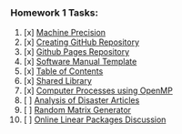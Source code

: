 ### Homework 1 Tasks:

1. [x] [Machine Precision](1-MachinePrecision.md)
2. [x] [Creating GitHub Repository](2-CreatingGitHubRepository.md)
3. [x] [Github Pages Repository](3-GithubPagesRepository.md)
4. [x] [Software Manual Template](4-SoftwareManualTemplate.md)
5. [x] [Table of Contents](5-TableofContents.md)
6. [x] [Shared Library](6-SharedLibrary.md)
7. [x] [Computer Processes using OpenMP](7-ComputerProcessesusingOpenMP.md)
8. [ ] [Analysis of Disaster Articles](8-AnalysisofDisasterArticles.md)
9. [ ] [Random Matrix Generator](9-RandomMatrixGenerator.md)
10. [ ] [Online Linear Packages Discussion](10-OnlineLinearPackagesDiscussion.md)
